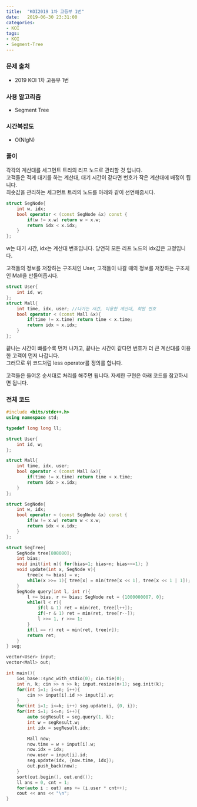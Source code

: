 ```yaml
---
title:  "KOI2019 1차 고등부 1번"
date:   2019-06-30 23:31:00
categories:
- KOI
tags:
- KOI
- Segment-Tree
---
```


### 문제 출처
* 2019 KOI 1차 고등부 1번

### 사용 알고리즘
* Segment Tree

### 시간복잡도
* O(NlgN)

### 풀이
각각의 계산대를 세그먼트 트리의 리프 노드로 관리할 것 입니다.<br>
고객들은 적게 대기를 하는 계산대, 대기 시간이 같다면 번호가 작은 계산대에 배정이 됩니다.<br>
최솟값을 관리하는 세그먼트 트리의 노드를 아래와 같이 선언해줍시다.
```cpp
struct SegNode{
	int w, idx;
	bool operator < (const SegNode &x) const {
		if(w != x.w) return w < x.w;
		return idx < x.idx;
	}
};
```
w는 대기 시간, idx는 계산대 번호입니다. 당연히 모든 리프 노드의 idx값은 고정입니다.

고객들의 정보를 저장하는 구조체인 User, 고객들이 나갈 때의 정보를 저장하는 구조체인 Mall을 만들어줍시다.
```cpp
struct User{
	int id, w;
};
struct Mall{
	int time, idx, user; //나가는 시간, 이용한 게산대, 회원 번호
	bool operator < (const Mall &x){
		if(time != x.time) return time < x.time;
		return idx > x.idx;
	}
};
```
끝나는 시간이 빠를수록 먼저 나가고, 끝나는 시간이 같다면 번호가 더 큰 계산대를 이용한 고객이 먼저 나갑니다.<br>
그러므로 위 코드처럼 less operator를 정의를 합니다.

고객들은 들어온 순서대로 처리를 해주면 됩니다. 자세한 구현은 아래 코드를 참고하시면 됩니다.

### 전체 코드
```cpp
#include <bits/stdc++.h>
using namespace std;

typedef long long ll;

struct User{
	int id, w;
};

struct Mall{
	int time, idx, user;
	bool operator < (const Mall &x){
		if(time != x.time) return time < x.time;
		return idx > x.idx;
	}
};

struct SegNode{
	int w, idx;
	bool operator < (const SegNode &x) const {
		if(w != x.w) return w < x.w;
		return idx < x.idx;
	}
};

struct SegTree{
	SegNode tree[808080];
	int bias;
	void init(int n){ for(bias=1; bias<n; bias<<=1); }
	void update(int x, SegNode v){
		tree[x += bias] = v;
		while(x >>= 1){ tree[x] = min(tree[x << 1], tree[x << 1 | 1]); }
	}
	SegNode query(int l, int r){
		l += bias, r += bias; SegNode ret = {1000000007, 0};
		while(l < r){
			if(l & 1) ret = min(ret, tree[l++]);
			if(~r & 1) ret = min(ret, tree[r--]);
			l >>= 1, r >>= 1;
		}
		if(l == r) ret = min(ret, tree[r]);
		return ret;
	}
} seg;

vector<User> input;
vector<Mall> out;

int main(){
	ios_base::sync_with_stdio(0); cin.tie(0);
	int n, k; cin >> n >> k; input.resize(n+1); seg.init(k);
	for(int i=1; i<=n; i++){
		cin >> input[i].id >> input[i].w;
	}
	for(int i=1; i<=k; i++) seg.update(i, {0, i});
	for(int i=1; i<=n; i++){
		auto segResult = seg.query(1, k);
		int w = segResult.w;
		int idx = segResult.idx;

		Mall now;
		now.time = w + input[i].w;
		now.idx = idx;
		now.user = input[i].id;
		seg.update(idx, {now.time, idx});
		out.push_back(now);
	}
	sort(out.begin(), out.end());
	ll ans = 0, cnt = 1;
	for(auto i : out) ans += (i.user * cnt++);
	cout << ans << "\n";
}
```
